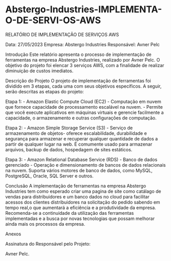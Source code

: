 # Abstergo-Industries-IMPLEMENTA-O-DE-SERVI-OS-AWS
RELATÓRIO DE IMPLEMENTAÇÃO DE SERVIÇOS AWS

Data: 27/05/2023 Empresa: Abstergo Industries Responsável: Avner Pelc

Introdução
Este relatório apresenta o processo de implementação de ferramentas na empresa Abstergo Industries, realizado por Avner Pelc. O objetivo do projeto foi elencar 3 serviços AWS, com a finalidade de realizar diminuição de custos imediatos.

Descrição do Projeto
O projeto de implementação de ferramentas foi dividido em 3 etapas, cada uma com seus objetivos específicos. A seguir, serão descritas as etapas do projeto:

Etapa 1: - Amazon Elastic Compute Cloud (EC2) - Computação em nuvem que fornece capacidade de processamento escalável na nuvem. - Permite que você execute aplicativos em máquinas virtuais e gerencie facilmente a capacidade, o armazenamento e outras configurações de computação.

Etapa 2: - Amazon Simple Storage Service (S3) - Serviço de armazenamento de objetos- oferece escalabilidade, durabilidade e segurança para armazenar e recuperar qualquer quantidade de dados a partir de qualquer lugar na web. É comumente usado para armazenar arquivos, backup de dados, hospedagem de sites estáticos.

Etapa 3: - Amazon Relational Database Service (RDS) - Banco de dados gerenciado - Operação e dimensionamento de bancos de dados relacionais na nuvem. Suporta vários motores de banco de dados, como MySQL, PostgreSQL, Oracle, SQL Server e outros.

Conclusão
A implementação de ferramentas na empresa Abstergo Industries tem como esperado criar uma pagina de site como catálago de vendas para distribuidores e um banco dados no cloud para facilitar acessos dos clientes distribuidores na solicitação do pedido sabendo em tempo real,o que aumentará a eficiência e a produtividade da empresa. Recomenda-se a continuidade da utilização das ferramentas implementadas e a busca por novas tecnologias que possam melhorar ainda mais os processos da empresa.

Anexos

Assinatura do Responsável pelo Projeto:

Avner Pelc.
